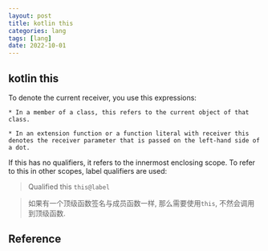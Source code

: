```yaml
---
layout: post
title: kotlin this
categories: lang
tags: [lang]
date: 2022-10-01
---
```


## kotlin this

To denote the current receiver, you use this expressions:

    * In a member of a class, this refers to the current object of that class.

    * In an extension function or a function literal with receiver this denotes the receiver parameter that is passed on the left-hand side of a dot.

If this has no qualifiers, it refers to the innermost enclosing scope. To refer to this in other scopes, label qualifiers are used:

> Qualified this `this@label`

> 如果有一个顶级函数签名与成员函数一样, 那么需要使用`this`, 不然会调用到顶级函数.



## Reference
